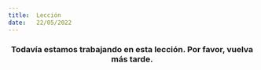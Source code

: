 ```yaml
---
title:  Lección
date:   22/05/2022
---
```


### <center>Todavía estamos trabajando en esta lección. Por favor, vuelva más tarde.</center>